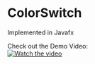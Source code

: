 # ColorSwitch
Implemented in Javafx

Check out the Demo Video:  
[![Watch the video](https://play-lh.googleusercontent.com/ROz1vb76-ddQb1XQ0M_YgvSAjR4ItldeMPqso60-NdzL4B47sOYuokiTzVsmrjF5_X3e)](https://www.youtube.com/watch?v=P8Ib82pXuDo)
